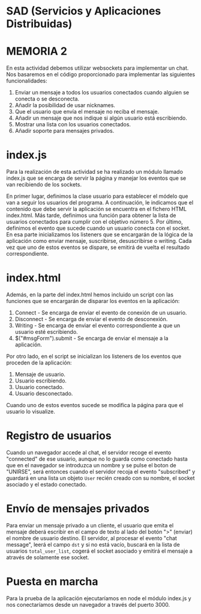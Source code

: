 # SAD (Servicios y Aplicaciones Distribuidas)
# MEMORIA 2

En esta actividad debemos utilizar websockets para implementar un chat. Nos basaremos en el código proporcionado para implementar las siguientes funcionalidades:

1. Enviar un mensaje a todos los usuarios conectados cuando alguien se
conecta o se desconecta.
2. Añadir la posibilidad de usar nicknames.
3. Que el usuario que envía el mensaje no reciba el mensaje.
4. Añadir un mensaje que nos indique si algún usuario está escribiendo.
5. Mostrar una lista con los usuarios conectados.
6. Añadir soporte para mensajes privados.

# index.js
Para la realización de esta actividad se ha realizado un módulo llamado index.js que se encarga de servir la página y manejar los eventos que se van recibiendo de los sockets.

En primer lugar, definimos la clase usuario para establecer el módelo que van a seguir los usuarios del programa. A continuación, le indicamos que el contenido que debe servir la aplicación se encuentra en el fichero HTML index.html. Más tarde, definimos una función para obtener la lista de usuarios conectados para cumplir con el objetivo número 5. Por último, definimos el evento que sucede cuando un usuario conecta con el socket. En esa parte inicializamos los listeners que se encargarán de la lógica de la aplicación como enviar mensaje, suscribirse, desuscribirse o writing. Cada vez que uno de estos eventos se dispare, se emitirá de vuelta el resultado correspondiente.

# index.html
Además, en la parte del index.html hemos incluido un script con las funciones que se encargarán de disparar los eventos en la aplicación:
1. Connect - Se encarga de enviar el evento de conexión de un usuario.
2. Disconnect - Se encarga de enviar el evento de desconexión.
3. Writing - Se encarga de enviar el evento correspondiente a que un usuario esté escribiendo.
4. $("#msgForm").submit - Se encarga de enviar el mensaje a la aplicación.

Por otro lado, en el script se inicializan los listeners de los eventos que proceden de la aplicación:
1. Mensaje de usuario.
2. Usuario escribiendo.
3. Usuario conectado.
4. Usuario desconectado.

Cuando uno de estos eventos sucede se modifica la página para que el usuario lo visualize.

# Registro de usuarios

Cuando un navegador accede al chat, el servidor recoge el evento "connected" de ese usuario, aunque no lo guarda como conectado hasta que en el navegador se introduzca un nombre y se pulse el boton de "UNIRSE", será entonces cuando el servidor recoja el evento "subscribed" y guardará en una lista un objeto `User` recién creado con su nombre, el socket asociado y el estado conectado.

# Envío de mensajes privados

Para enviar un mensaje privado a un cliente, el usuario que emita el mensaje deberá escribir en el campo de texto al lado del botón ">" (enviar) el nombre de usuario destino. El servidor, al procesar el evento "chat message", leerá el campo `dst` y si no está vacío, buscará en la lista de usuarios `total_user_list`, cogerá el socket asociado y emitirá el mensaje a através de solamente ese socket.

# Puesta en marcha

Para la prueba de la aplicación ejecutaríamos en node el módulo index.js y nos conectaríamos desde un navegador a través del puerto 3000.

